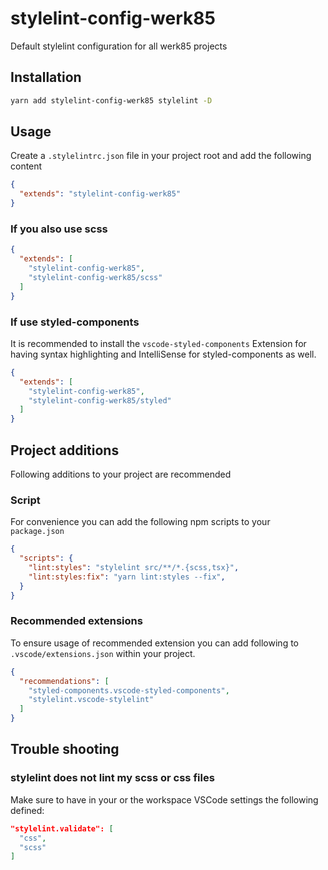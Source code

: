 # stylelint-config-werk85

Default stylelint configuration for all werk85 projects

## Installation

```sh
yarn add stylelint-config-werk85 stylelint -D
```

## Usage

Create a `.stylelintrc.json` file in your project root and add the following content

```json
{
  "extends": "stylelint-config-werk85"
}
```

### If you also use scss

```json
{
  "extends": [
    "stylelint-config-werk85",
    "stylelint-config-werk85/scss"
  ]
}
```

### If use styled-components

It is recommended to install the `vscode-styled-components` Extension for having syntax highlighting and IntelliSense for styled-components as well.

```json
{
  "extends": [
    "stylelint-config-werk85",
    "stylelint-config-werk85/styled"
  ]
}
```

## Project additions

Following additions to your project are recommended

### Script

For convenience you can add the following npm scripts to your `package.json`

```json
{
  "scripts": {
    "lint:styles": "stylelint src/**/*.{scss,tsx}",
    "lint:styles:fix": "yarn lint:styles --fix",
  }
}
```

### Recommended extensions

To ensure usage of recommended extension you can add following to `.vscode/extensions.json` within your project.

```json
{
  "recommendations": [
    "styled-components.vscode-styled-components",
    "stylelint.vscode-stylelint"
  ]
}
```

## Trouble shooting

### stylelint does not lint my scss or css files

Make sure to have in your or the workspace VSCode settings the following defined:

```json
"stylelint.validate": [
  "css",
  "scss"
]
```